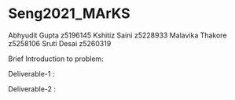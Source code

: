 # Seng2021_MArKS

Abhyudit Gupta   z5196145
Kshitiz Saini    z5228933
Malavika Thakore z5258106
Sruti Desai      z5260319


Brief Introduction to problem: 





Deliverable-1 : 







Deliverable-2 : 
